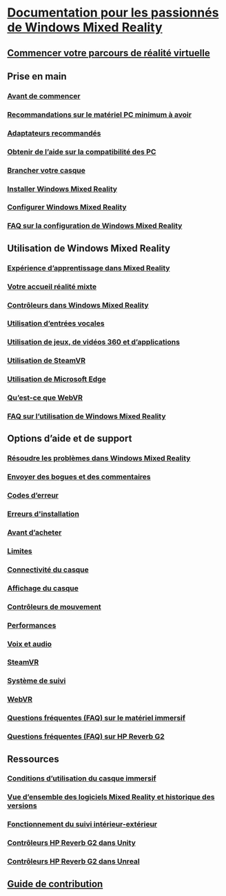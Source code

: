 # [Documentation pour les passionnés de Windows Mixed Reality](index.yml)
## [Commencer votre parcours de réalité virtuelle](vr-journey.md)

## Prise en main
### [Avant de commencer](before-you-start.md)
### [Recommandations sur le matériel PC minimum à avoir](windows-mixed-reality-minimum-pc-hardware-compatibility-guidelines.md)
### [Adaptateurs recommandés](recommended-adapters-for-windows-mixed-reality-capable-pcs.md)
### [Obtenir de l’aide sur la compatibilité des PC](get-help-with-pc-compatibility.md)
### [Brancher votre casque](plug-in-your-headset.md)
### [Installer Windows Mixed Reality](install-windows-mixed-reality.md)
### [Configurer Windows Mixed Reality](set-up-windows-mixed-reality.md)
### [FAQ sur la configuration de Windows Mixed Reality](wmr-setup-faq.yml)

## Utilisation de Windows Mixed Reality
### [Expérience d’apprentissage dans Mixed Reality](learn-mixed-reality.md)
### [Votre accueil réalité mixte](your-mixed-reality-home.md)
### [Contrôleurs dans Windows Mixed Reality](controllers-in-wmr.md)
### [Utilisation d’entrées vocales](using-speech-in-wmr.md)
### [Utilisation de jeux, de vidéos 360 et d’applications](using-games-and-apps-in-windows-mixed-reality.md)
### [Utilisation de SteamVR](using-steamvr-with-windows-mixed-reality.md)
### [Utilisation de Microsoft Edge](using-microsoft-edge.md)
### [Qu’est-ce que WebVR](webvr.md)
### [FAQ sur l’utilisation de Windows Mixed Reality](using-wmr-faq.yml)

## Options d’aide et de support
### [Résoudre les problèmes dans Windows Mixed Reality](troubleshooting-windows-mixed-reality.md)
### [Envoyer des bogues et des commentaires](filing-feedback.md)
### [Codes d’erreur](error-codes.md)
### [Erreurs d'installation](installation_errors.md)
### [Avant d’acheter](before-you-buy-faqs.md)
### [Limites](boundary-questions.md)
### [Connectivité du casque](headset-connectivity.md)
### [Affichage du casque](headset-display.md)
### [Contrôleurs de mouvement](motion-controller-problems.md)
### [Performances](performance-questions.md)
### [Voix et audio](speech-and-audio.md)
### [SteamVR](steamvr-questions.md)
### [Système de suivi](tracking.md)
### [WebVR](webvr-questions.md)
### [Questions fréquentes (FAQ) sur le matériel immersif](other-questions.md)
### [Questions fréquentes (FAQ) sur HP Reverb G2](reverbG2-faq.yml)

## Ressources
### [Conditions d’utilisation du casque immersif](wmr-health-safety-comfort.md)
### [Vue d’ensemble des logiciels Mixed Reality et historique des versions](mixed-reality-software.md)
### [Fonctionnement du suivi intérieur-extérieur](tracking-system.md)
### [Contrôleurs HP Reverb G2 dans Unity](/windows/mixed-reality/develop/unity/unity-reverb-g2-controllers)
### [Contrôleurs HP Reverb G2 dans Unreal](/windows/mixed-reality/develop/unreal/unreal-reverb-g2-controllers)

## [Guide de contribution](contributing.md)

